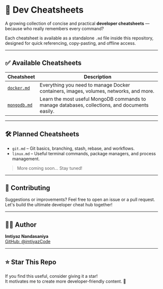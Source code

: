 
# 📘 Dev Cheatsheets

A growing collection of concise and practical **developer cheatsheets** — because who really remembers every command?

Each cheatsheet is available as a standalone `.md` file inside this repository, designed for quick referencing, copy-pasting, and offline access.

---

## ✅ Available Cheatsheets

| Cheatsheet | Description |
|------------|-------------|
| [`docker.md`](./docker.md) | Everything you need to manage Docker containers, images, volumes, networks, and more. |
| [`mongodb.md`](./docker.md) | Learn the most useful MongoDB commands to manage databases, collections, and documents easily. |

---

## 🛠️ Planned Cheatsheets

- `git.md` – Git basics, branching, stash, rebase, and workflows.
- `linux.md` – Useful terminal commands, package managers, and process management.

> More coming soon... Stay tuned!

---

## 🙌 Contributing

Suggestions or improvements? Feel free to open an issue or a pull request. Let's build the ultimate developer cheat hub together!

---

## 🧑‍💻 Author

**Imtiyaz Nandasaniya**  
[GitHub: @imtiyazCode](https://github.com/imtiyazCode)

---

## ⭐️ Star This Repo

If you find this useful, consider giving it a star!  
It motivates me to create more developer-friendly content. 🚀
